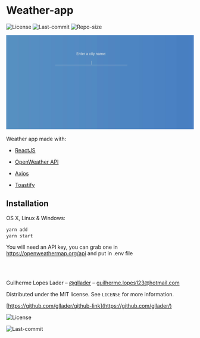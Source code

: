# Weather-app

![License][license-img]
![Last-commit][last-commit]
![Repo-size][repo-size]

<center>
  <img src="https://github.com/gllader/weather-app/blob/master/weather.gif">
</center>

Weather app made with:

<ul>
<li>

[ReactJS](https://reactjs.org/)

</li>
<li>

[OpenWeather API](https://openweathermap.org/)

</li>
<li>

[Axios](https://github.com/axios/axios)

</li>
<li>

[Toastify](https://github.com/fkhadra/react-toastify)

</li>

</ul>



<!-- <center>
  <img src="">
</center> -->

## Installation

OS X, Linux & Windows:

```sh
yarn add
yarn start
```

You will need an API key, you can grab one in https://openweathermap.org/api and put in .env file

<!-- ## Usage example

A few motivating and useful examples of how your product can be used. Spice this up with code blocks and potentially more screenshots.

_For more examples and usage, please refer to the [Wiki][wiki]._

## Development setup

Describe how to install all development dependencies and how to run an automated test-suite of some kind. Potentially do this for multiple platforms.

```sh
make install
npm test
``` -->


<br><br>

Guilherme Lopes Lader – [@gllader](https://twitter.com/gllader) – guilherme.lopes123@hotmail.com

Distributed under the MIT license. See `LICENSE` for more information.

[https://github.com/gllader/github-link](https://github.com/gllader/)

<!-- Markdown link & img dfn's -->

[wiki]: https://github.com/yourname/yourproject/wiki
[front-image]: https://raw.githubusercontent.com/gllader/foodfy-gll/master/frontend-food.png

<!-- [![NPM Version][npm-image]][npm-url]
[![Build Status][travis-image]][travis-url]
[![Downloads Stats][npm-downloads]][npm-url] -->

[license-img]: https://img.shields.io/badge/license-MIT-brightgreen?style=flat-square
[last-commit]: https://img.shields.io/github/last-commit/gllader/foodfy-gll?style=flat-square
[repo-size]: https://img.shields.io/github/repo-size/gllader/foodfy-gll?style=flat-square

![License][license-img]

![Last-commit][last-commit]
